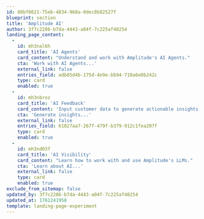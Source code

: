 ```yaml
---
id: 08bf8621-75eb-4834-960a-0dec8b82527f
blueprint: section
title: 'Amplitude AI'
author: 3f7c2286-b7da-4443-a04f-7c225af40254
landing_page_content:
  -
    id: mh3nal6h
    card_title: 'AI Agents'
    card_content: "Understand and work with Amplitude's AI Agents."
    cta: 'Work with AI Agents...'
    external_link: false
    entries_field: adb85d4b-175d-4e9e-bb94-710a6e0b242c
    type: card
    enabled: true
  -
    id: mh3nbroz
    card_title: 'AI Feedback'
    card_content: 'Input customer data to generate actionable insights through AI Feedback.'
    cta: 'Generate insights...'
    external_link: false
    entries_field: 61027aa7-267f-479f-b379-912c1fea207f
    type: card
    enabled: true
  -
    id: mh3nd03f
    card_title: 'AI Visibility'
    card_content: "Learn how to work with and use Amplitude's LLMs."
    cta: 'Learn about AI...'
    external_link: false
    type: card
    enabled: true
exclude_from_sitemap: false
updated_by: 3f7c2286-b7da-4443-a04f-7c225af40254
updated_at: 1761241958
template: landing-page-experiment
---
```

